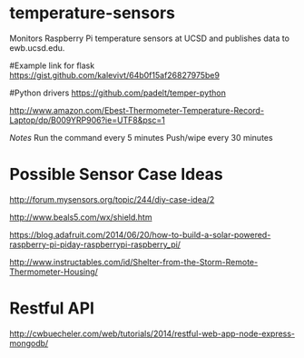 # temperature-sensors
Monitors Raspberry Pi temperature sensors at UCSD and publishes data to ewb.ucsd.edu.

#Example link for flask
https://gist.github.com/kalevivt/64b0f15af26827975be9

#Python drivers
https://github.com/padelt/temper-python


http://www.amazon.com/Ebest-Thermometer-Temperature-Record-Laptop/dp/B009YRP906?ie=UTF8&psc=1


*Notes*
Run the command every 5 minutes
Push/wipe every 30 minutes

# Possible Sensor Case Ideas 
http://forum.mysensors.org/topic/244/diy-case-idea/2

http://www.beals5.com/wx/shield.htm

https://blog.adafruit.com/2014/06/20/how-to-build-a-solar-powered-raspberry-pi-piday-raspberrypi-raspberry_pi/

http://www.instructables.com/id/Shelter-from-the-Storm-Remote-Thermometer-Housing/

# Restful API

http://cwbuecheler.com/web/tutorials/2014/restful-web-app-node-express-mongodb/ 
